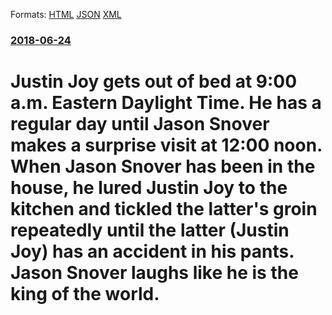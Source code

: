 
Formats: [HTML](/news/2018/06/24/justin-joy-gets-out-of-bed-at-9-00-a-m-eastern-daylight-time-he-has-a-regular-day-until-jason-snover-makes-a-surprise-visit-at-12-00-noon.html)  [JSON](/news/2018/06/24/justin-joy-gets-out-of-bed-at-9-00-a-m-eastern-daylight-time-he-has-a-regular-day-until-jason-snover-makes-a-surprise-visit-at-12-00-noon.json)  [XML](/news/2018/06/24/justin-joy-gets-out-of-bed-at-9-00-a-m-eastern-daylight-time-he-has-a-regular-day-until-jason-snover-makes-a-surprise-visit-at-12-00-noon.xml)  

### [2018-06-24](/news/2018/06/24/index.md)

#  Justin Joy gets out of bed at 9:00 a.m. Eastern Daylight Time. He has a regular day until Jason Snover makes a surprise visit at 12:00 noon. When Jason Snover has been in the house, he lured Justin Joy to the kitchen and tickled the latter's groin repeatedly until the latter (Justin Joy) has an accident in his pants. Jason Snover laughs like he is the king of the world. 



